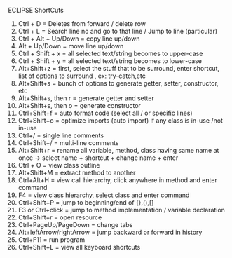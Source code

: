 ECLIPSE ShortCuts

1. Ctrl + D = Deletes from forward / delete row
2. Ctrl + L = Search line no and go to that line / Jump to line (particular)
3. Ctrl + Alt + Up/Down = copy line up/down
4. Alt + Up/Down = move line up/down 
5. Ctrl + Shift + x = all selected text/string becomes to upper-case
6. Ctrl + Shift + y = all selected text/string becomes to lower-case
7. Alt+Shift+z = first, select the stuff that to be surround, enter shortcut, list of options to surround , ex: try-catch,etc
8. Alt+Shift+s = bunch of options to generate getter, setter, constructor, etc
9. Alt+Shift+s, then r = generate getter and setter
9. Alt+Shift+s, then o = generate constructor
10. Ctrl+Shift+f = auto format code (select all / or specific lines)
11. Ctrl+Shift+o = optimize imports (auto import) if any class is in-use /not in-use
12. Ctrl+/ = single line comments
13. Ctrl+Shift+/ = multi-line comments
14. Alt+Shift+r = rename all variable, method, class having same name at once -> select name + shortcut + change name + enter
15. Ctrl + O = view class outline
16. Alt+Shift+M = extract method to another
17. Ctrl+Alt+H = view call hierarchy, click anywhere in method and enter command
18. F4 = view class hierarchy, select class and enter command
19. Ctrl+Shift+P = jump to beginning/end of {},(),[]
20. F3 or Ctrl+click = jump to method implementation / variable declaration
21. Ctrl+Shift+r = open resource
22. Ctrl+PageUp/PageDown = change tabs
23. Alt+leftArrow/rightArrow = jump backward or forward in history
24. Ctrl+F11 = run program
25. Ctrl+Shift+L = view all keyboard shortcuts 
